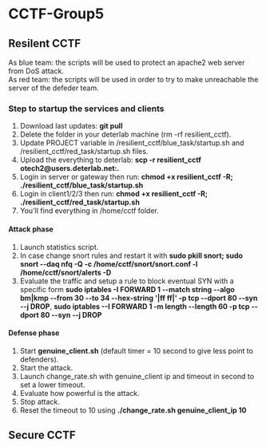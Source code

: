 # CCTF-Group5

## Resilent CCTF
As blue team: the scripts will be used to protect an apache2 web server from DoS attack.  
As red team: the scripts will be used in order to try to make unreachable the server of the defeder team.

### Step to startup the services and clients
1) Download last updates: **git pull**  
2) Delete the folder in your deterlab machine (rm -rf resilient_cctf).  
3) Update PROJECT variable in /resilient_cctf/blue_task/startup.sh and /resilient_cctf/red_task/startup.sh files.  
4) Upload the everything to deterlab: **scp -r resilient_cctf otech2<id>@users.deterlab.net:.**  
5) Login in server or gateway then run: **chmod +x resilient_cctf -R; ./resilient_cctf/blue_task/startup.sh**  
6) Login in client1/2/3 then run: **chmod +x resilient_cctf -R; ./resilient_cctf/red_task/startup.sh**  
7) You'll find everything in /home/cctf folder.  

#### Attack phase
1) Launch statistics script.
2) In case change snort rules and restart it with **sudo pkill snort; sudo snort --daq nfq -Q -c /home/cctf/snort/snort.conf -l /home/cctf/snort/alerts -D**  
3) Evaluate the traffic and setup a rule to block eventual SYN with a specific form **sudo iptables -I FORWARD 1 --match string --algo bm|kmp --from 30 --to 34 --hex-string '|ff ff|' -p tcp --dport 80 --syn --j DROP**, **sudo iptables --I FORWARD 1 -m length --length 60 -p tcp --dport 80 --syn --j DROP**

#### Defense phase
1) Start **genuine_client.sh** (default timer = 10 second to give less point to defenders).  
2) Start the attack.  
3) Launch change_rate.sh with genuine_client ip and timeout in second to set a lower timeout.  
4) Evaluate how powerful is the attack.  
5) Stop attack.  
6) Reset the timeout to 10 using **./change_rate.sh genuine_client_ip 10**   

## Secure CCTF
